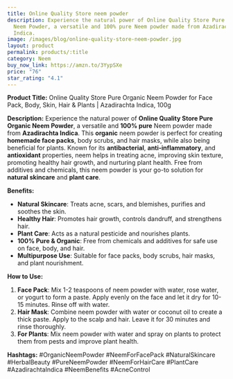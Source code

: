 ```yaml
---
title: Online Quality Store neem powder
description: Experience the natural power of Online Quality Store Pure Organic
  Neem Powder, a versatile and 100% pure Neem powder made from Azadirachta
  Indica.
image: /images/blog/online-quality-store-neem-powder.jpg
layout: product
permalink: products/:title
category: Neem
buy_now_link: https://amzn.to/3YypSXe
price: "76"
star_rating: "4.1"
---
```

**Product Title:** Online Quality Store Pure Organic Neem Powder for Face Pack, Body, Skin, Hair & Plants | Azadirachta Indica, 100g

**Description:**
Experience the natural power of **Online Quality Store Pure Organic Neem Powder**, a versatile and **100% pure** Neem powder made from **Azadirachta Indica**. This **organic** neem powder is perfect for creating **homemade face packs**, body scrubs, and hair masks, while also being beneficial for plants. Known for its **antibacterial**, **anti-inflammatory**, and **antioxidant** properties, neem helps in treating acne, improving skin texture, promoting healthy hair growth, and nurturing plant health. Free from additives and chemicals, this neem powder is your go-to solution for **natural skincare** and **plant care**.

**Benefits:**
- **Natural Skincare**: Treats acne, scars, and blemishes, purifies and soothes the skin.
- **Healthy Hair**: Promotes hair growth, controls dandruff, and strengthens hair.
- **Plant Care**: Acts as a natural pesticide and nourishes plants.
- **100% Pure & Organic**: Free from chemicals and additives for safe use on face, body, and hair.
- **Multipurpose Use**: Suitable for face packs, body scrubs, hair masks, and plant nourishment.

**How to Use:**
1. **Face Pack**: Mix 1-2 teaspoons of neem powder with water, rose water, or yogurt to form a paste. Apply evenly on the face and let it dry for 10-15 minutes. Rinse off with water.
2. **Hair Mask**: Combine neem powder with water or coconut oil to create a thick paste. Apply to the scalp and hair. Leave it for 30 minutes and rinse thoroughly.
3. **For Plants**: Mix neem powder with water and spray on plants to protect them from pests and improve plant health.

**Hashtags:**
#OrganicNeemPowder #NeemForFacePack #NaturalSkincare #HerbalBeauty #PureNeemPowder #NeemForHairCare #PlantCare #AzadirachtaIndica #NeemBenefits #AcneControl
